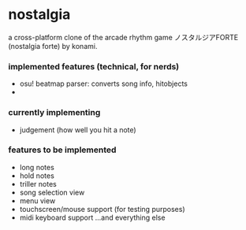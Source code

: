 # nostalgia
a cross-platform clone of the arcade rhythm game ノスタルジアFORTE (nostalgia forte) by konami.

### implemented features (technical, for nerds)
- osu! beatmap parser: converts song info, hitobjects
- 

### currently implementing
- judgement (how well you hit a note)

### features to be implemented
- long notes
- hold notes
- triller notes
- song selection view
- menu view
- touchscreen/mouse support (for testing purposes)
- midi keyboard support
...and everything else

